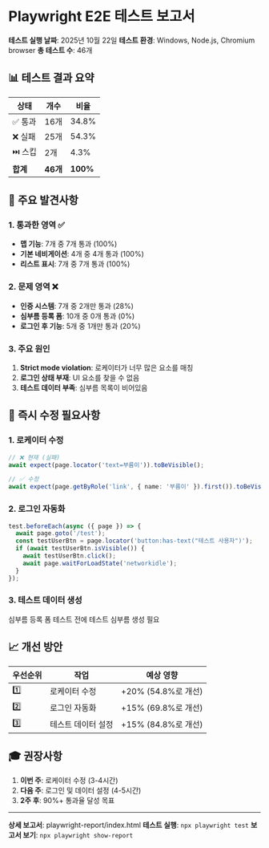 # Playwright E2E 테스트 보고서

**테스트 실행 날짜**: 2025년 10월 22일
**테스트 환경**: Windows, Node.js, Chromium browser
**총 테스트 수**: 46개

## 📊 테스트 결과 요약

| 상태 | 개수 | 비율 |
|------|------|------|
| ✅ 통과 | 16개 | 34.8% |
| ❌ 실패 | 25개 | 54.3% |
| ⏭️ 스킵 | 2개 | 4.3% |
| **합계** | **46개** | **100%** |

## 🎯 주요 발견사항

### 1. 통과한 영역 ✅
- **맵 기능**: 7개 중 7개 통과 (100%)
- **기본 네비게이션**: 4개 중 4개 통과 (100%)
- **리스트 표시**: 7개 중 7개 통과 (100%)

### 2. 문제 영역 ❌
- **인증 시스템**: 7개 중 2개만 통과 (28%)
- **심부름 등록 폼**: 10개 중 0개 통과 (0%)
- **로그인 후 기능**: 5개 중 1개만 통과 (20%)

### 3. 주요 원인
1. **Strict mode violation**: 로케이터가 너무 많은 요소를 매칭
2. **로그인 상태 부재**: UI 요소를 찾을 수 없음
3. **테스트 데이터 부족**: 심부름 목록이 비어있음

## 🔧 즉시 수정 필요사항

### 1. 로케이터 수정
```typescript
// ❌ 현재 (실패)
await expect(page.locator('text=부름이')).toBeVisible();

// ✅ 수정
await expect(page.getByRole('link', { name: '부름이' }).first()).toBeVisible();
```

### 2. 로그인 자동화
```typescript
test.beforeEach(async ({ page }) => {
  await page.goto('/test');
  const testUserBtn = page.locator('button:has-text("테스트 사용자")');
  if (await testUserBtn.isVisible()) {
    await testUserBtn.click();
    await page.waitForLoadState('networkidle');
  }
});
```

### 3. 테스트 데이터 생성
심부름 등록 폼 테스트 전에 테스트 심부름 생성 필요

## 📈 개선 방안

| 우선순위 | 작업 | 예상 영향 |
|---------|------|----------|
| 1️⃣ | 로케이터 수정 | +20% (54.8%로 개선) |
| 2️⃣ | 로그인 자동화 | +15% (69.8%로 개선) |
| 3️⃣ | 테스트 데이터 설정 | +15% (84.8%로 개선) |

## 🎓 권장사항

1. **이번 주**: 로케이터 수정 (3-4시간)
2. **다음 주**: 로그인 및 데이터 설정 (4-5시간)
3. **2주 후**: 90%+ 통과율 달성 목표

---

**상세 보고서**: playwright-report/index.html
**테스트 실행**: `npx playwright test`
**보고서 보기**: `npx playwright show-report`
